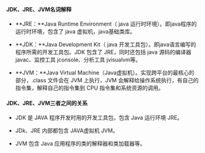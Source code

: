 #### JDK、JRE、JVM名词解释

- **JRE：**Java Runtime Environment（ java 运行时环境）。即java程序的运行时环境，包含了 java 虚拟机，java基础类库。

- **JDK：**Java Development Kit（ java 开发工具包）。即java语言编写的程序所需的开发工具包。JDK 包含了 JRE，同时还包括 java 源码的编译器 javac、监控工具 jconsole、分析工具 jvisualvm等。

- **JVM：**Java Virtual Machine（Java虚拟机）。实现跨平台的最核心的部分，.class 文件会在 JVM 上执行，JVM 会解释给操作系统执行，有自己的指令集，解释自己的指令集到 CPU 指令集和系统资源的调用。

#### JDK、JRE、JVM三者之间的关系

- JDK 是 JAVA 程序开发时用的开发工具包，包含 Java 运行环境 JRE。

- JDk、JRE 内部都包含 JAVA虚拟机 JVM。

- JVM 包含 Java 应用程序的类的解释器和类加载器等。